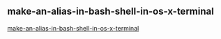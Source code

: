 ## make-an-alias-in-bash-shell-in-os-x-terminal

[make-an-alias-in-bash-shell-in-os-x-terminal](https://coolestguidesontheplanet.com/make-an-alias-in-bash-shell-in-os-x-terminal/)
